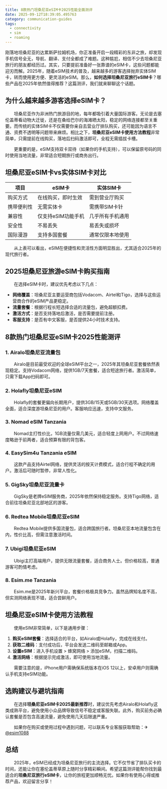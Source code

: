 ```yaml
---
title: 8款热门坦桑尼亚eSIM卡2025性能全面测评
date: 2025-09-12T18:39:05.495763
category: communication-guides
tags:
  - connectivity
  - sim
  - roaming
---
```


刚落地坦桑尼亚的达累斯萨拉姆机场，你正准备开启一段精彩的东非之旅，却发现手机信号全无，导航、翻译、支付全都成了难题。这种尴尬，相信不少去坦桑尼亚旅行的朋友都经历过。其实，只要提前准备好一张靠谱的eSIM卡，这些问题都能迎刃而解。2025年，随着eSIM技术的普及，越来越多的游客选择抛弃实体SIM卡，转而使用更方便、更灵活的eSIM。那么，**如何选择坦桑尼亚旅行eSIM卡**？哪些产品在2025年依然值得推荐？这篇测评，我们就来聊聊这个话题。

## 为什么越来越多游客选择eSIM卡？

　　坦桑尼亚作为非洲热门旅游目的地，每年都吸引着大量国际游客。无论是去塞伦盖蒂看动物大迁徙，还是在桑给巴尔的海滩晒太阳，稳定的网络连接都至关重要。而传统的实体SIM卡不仅需要你亲自去营业厅排队购买，还可能因为语言不通、资费不透明等问题带来麻烦。相比之下，**坦桑尼亚eSIM卡使用方法教程**非常简单，只需提前在线购买，落地后扫码激活即可，全程无需插拔卡槽。

　　更重要的是，eSIM支持双卡双待（如果你的手机支持），可以保留原号码的同时使用当地流量，非常适合短期旅行或商务出行。

## 坦桑尼亚eSIM卡vs实体SIM卡对比

| 项目 | eSIM卡 | 实体SIM卡 |
|------|--------|-----------|
| 购买方式 | 在线购买，即时生效 | 需到营业厅购买 |
| 携带便利性 | 无需实体卡 | 需携带SIM卡针 |
| 兼容性 | 仅支持eSIM功能手机 | 几乎所有手机通用 |
| 安全性 | 不易丢失 | 易丢失或损坏 |
| 国际漫游 | 支持多国套餐 | 通常仅限本地使用 |

　　从上表可以看出，eSIM在便捷性和灵活性方面明显胜出，尤其适合2025年的现代旅行者。

## 2025坦桑尼亚旅游eSIM卡购买指南

　　在选择eSIM卡时，建议优先考虑以下几点：

- **网络覆盖**：坦桑尼亚主要运营商包括Vodacom、Airtel和Tigo，选择与这些运营商合作的eSIM产品更稳定。
- **流量套餐**：根据行程长短选择合适的流量包，避免超额扣费。
- **激活方式**：是否支持落地后激活，是否需要提前注册。
- **客服支持**：是否有中文客服，是否提供24小时技术支持。

## 8款热门坦桑尼亚eSIM卡2025性能测评

### 1. Airalo坦桑尼亚流量包

　　Airalo是目前最受欢迎的全球eSIM平台之一，2025年其坦桑尼亚套餐依然表现稳定。支持Vodacom网络，提供1GB/7天套餐，适合短途旅行者。激活简单，只需下载App扫码即可。

### 2. Holafly坦桑尼亚eSIM

　　Holafly的套餐更偏向长期用户，提供3GB/15天或5GB/30天选项。网络覆盖全面，适合深度游坦桑尼亚的用户。客服响应迅速，支持中文服务。

### 3. Nomad eSIM Tanzania

　　Nomad主打性价比，1GB流量仅需几美元，适合轻度上网用户。不过网络速度略逊于前两者，适合预算有限的背包客。

### 4. EasySim4u Tanzania eSIM

　　这款产品支持Airtel网络，提供灵活的按天计费模式，适合行程不确定的用户。激活后可随时暂停，非常人性化。

### 5. GigSky坦桑尼亚流量卡

　　GigSky是老牌eSIM服务商，2025年依然保持稳定服务。支持Tigo网络，适合前往坦桑尼亚北部地区的游客。

### 6. Redtea Mobile坦桑尼亚eSIM

　　Redtea Mobile提供多国流量包，适合跨国旅行者。坦桑尼亚本地流量包含在内，性价比高，但需注意激活时间。

### 7. Ubigi坦桑尼亚eSIM

　　Ubigi主打高端用户，提供无限流量套餐，适合商务人士。但价格较高，普通游客可酌情考虑。

### 8. Esim.me Tanzania

　　Esim.me是2025年新兴平台，套餐价格极具竞争力。虽然品牌知名度不高，但实测网络表现不错，适合尝鲜用户。

## 坦桑尼亚eSIM卡使用方法教程

　　使用eSIM非常简单，以下是通用步骤：

1. **购买eSIM套餐**：选择适合的平台，如Airalo或Holafly，完成在线支付。
2. **获取二维码**：支付成功后，平台会发送二维码至邮箱或App。
3. **设置eSIM**：进入手机设置 > 蜂窝网络 > 添加eSIM，扫描二维码。
4. **激活网络**：根据提示完成激活，即可使用当地流量。

　　需要注意的是，iPhone用户需确保系统版本在iOS 12以上，安卓用户则需确认手机支持eSIM功能。

## 选购建议与避坑指南

　　在选择**坦桑尼亚eSIM卡2025最新推荐**时，建议优先考虑Airalo和Holafly这类成熟平台，避免使用小众品牌导致信号不稳定或客服失联。此外，购买前务必确认套餐是否包含高速流量，避免使用几天后限速严重。

　　如果你在购买或使用过程中遇到问题，可以联系专业客服获取帮助：✈[@esim1088](https://t.me/s/esim1088)

## 总结

　　2025年，eSIM已经成为坦桑尼亚旅行的主流选择。它不仅节省了排队买卡的时间，还能让你在塞伦盖蒂草原上随时分享精彩瞬间。希望这篇测评能帮你找到最适合的**坦桑尼亚旅行eSIM卡**，让你的旅程更加顺畅无忧。如果你有使用心得或推荐产品，欢迎留言分享！